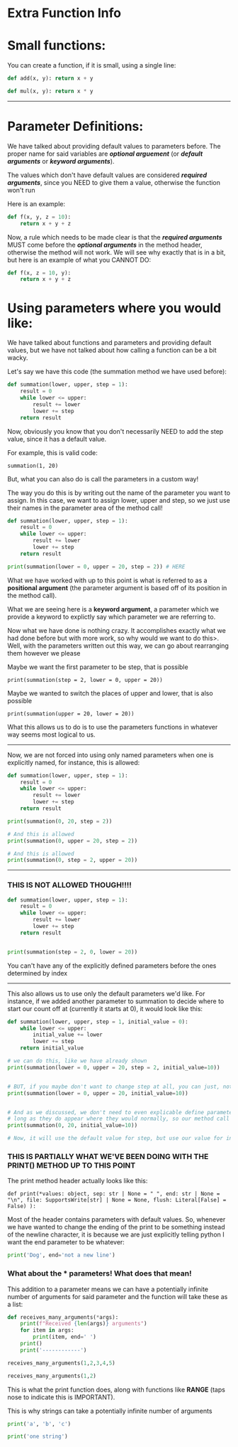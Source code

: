 # Extra Function Info

# Small functions:

You can create a function, if it is small, using a single line:

```python
def add(x, y): return x + y

def mul(x, y): return x * y
```

----

# Parameter Definitions:

We have talked about providing default values to parameters before.
The proper name for said variables are **_optional arguement_** (or **_default arguments_** or **_keyword arguments_**).

The values which don't have default values are considered **_required arguments_**, since you NEED to give them a value, otherwise the function won't run

Here is an example:
```python
def f(x, y, z = 10):
    return x + y + z
```

Now, a rule which needs to be made clear is that the **_required arguments_** 
MUST come before the **_optional arguments_** in the method header, otherwise the method will not work.
We will see why exactly that is in a bit, but here is an example of what you CANNOT DO:
```python
def f(x, z = 10, y):
    return x + y + z
```


# Using parameters where you would like:

We have talked about functions and parameters and providing default values,
but we have not talked about how calling a function can be a bit wacky.


Let's say we have this code (the summation method we have used before):

```python
def summation(lower, upper, step = 1):
    result = 0
    while lower <= upper:
        result += lower
        lower += step
    return result
```

Now, obviously you know that you don't necessarily NEED to add the step value, since it
has a default value.

For example, this is valid code:
```
summation(1, 20)
```

But, what you can also do is call the parameters in a custom way!

The way you do this is by writing out the name of the parameter you want
to assign. In this case, we want to assign lower, upper and step, so we just use their names in the parameter area
of the method call!

```python
def summation(lower, upper, step = 1):
    result = 0
    while lower <= upper:
        result += lower
        lower += step
    return result

print(summation(lower = 0, upper = 20, step = 2)) # HERE
```

What we have worked with up to this point is what is referred to as a **positional argument** (the parameter argument
is based off of its position in the method call). 

What we are seeing here is a **keyword argument**, a parameter which we provide a keyword to explictly say which
parameter we are referring to.


Now what we have done is nothing crazy. It accomplishes exactly what we had done before but with more work,
so why would we want to do this>. Well, with the parameters written out this way, we can go about rearranging them
however we please

Maybe we want the first parameter to be step, that is possible
```
print(summation(step = 2, lower = 0, upper = 20))
```


Maybe we wanted to switch the places of upper and lower, that is also possible
```
print(summation(upper = 20, lower = 20))
```

What this allows us to do is to use the parameters functions in whatever way seems most logical to us.

----

Now, we are not forced into using only named parameters when one is explicitly named, for instance, this is allowed:

```python
def summation(lower, upper, step = 1):
    result = 0
    while lower <= upper:
        result += lower
        lower += step
    return result

print(summation(0, 20, step = 2)) 

# And this is allowed
print(summation(0, upper = 20, step = 2)) 

# And this is allowed
print(summation(0, step = 2, upper = 20)) 

```

---


### THIS IS NOT ALLOWED THOUGH!!!!
```python
def summation(lower, upper, step = 1):
    result = 0
    while lower <= upper:
        result += lower
        lower += step
    return result


print(summation(step = 2, 0, lower = 20))

```

You can't have any of the explicitly defined parameters before the ones determined by index

---

This also allows us to use only the default parameters we'd like.
For instance, if we added another parameter to summation to decide where to start our count off at 
(currently it starts at 0), it would look like this:

```python
def summation(lower, upper, step = 1, initial_value = 0):
    while lower <= upper:
        initial_value += lower
        lower += step
    return initial_value

# we can do this, like we have already shown
print(summation(lower = 0, upper = 20, step = 2, initial_value=10))


# BUT, if you maybe don't want to change step at all, you can just, not use it now.
print(summation(lower = 0, upper = 20, initial_value=10))


# And as we discussed, we don't need to even explicable define parameters as 
# long as they do appear where they would normally, so our method call can actually get smaller!
print(summation(0, 20, initial_value=10))

# Now, it will use the default value for step, but use our value for initial_value!

```

### THIS IS PARTIALLY WHAT WE'VE BEEN DOING WITH THE PRINT() METHOD UP TO THIS POINT

The print method header actually looks like this:
```
def print(*values: object, sep: str | None = " ", end: str | None = "\n", file: SupportsWrite[str] | None = None, flush: Literal[False] = False) ):
```

Most of the header contains parameters with default values.
So, whenever we have wanted to change the ending of the print to be something instead of the newline character,
it is because we are just explicitly telling python I want the end parameter to be whatever:

```python
print('Dog', end='not a new line')
```



### What about the * parameters! What does that mean!

This addition to a parameter means we can have a potentially infinite number of arguments
for said parameter and the function will take these as a list:

```python
def receives_many_arguments(*args):
    print(f"Received {len(args)} arguments")
    for item in args:
        print(item, end=' ')
    print()
    print('------------')

receives_many_arguments(1,2,3,4,5)

receives_many_arguments(1,2)
```

This is what the print function does, along with functions 
like **RANGE** (taps nose to indicate this is IMPORTANT).


This is why strings can take a potentially infinite number of arguments
```python
print('a', 'b', 'c')

print('one string')
```


